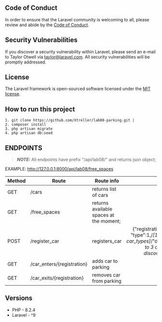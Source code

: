 
## Code of Conduct

In order to ensure that the Laravel community is welcoming to all, please review and abide by the [Code of Conduct](https://laravel.com/docs/contributions#code-of-conduct).

## Security Vulnerabilities

If you discover a security vulnerability within Laravel, please send an e-mail to Taylor Otwell via [taylor@laravel.com](mailto:taylor@laravel.com). All security vulnerabilities will be promptly addressed.

## License

The Laravel framework is open-sourced software licensed under the [MIT license](https://opensource.org/licenses/MIT).

## How to run this project
    1. git clone https://github.com/Xtreller/lab08-parking.git |
    2. composer install
    3. php artisan migrate
    4. php artisan db:seed
## ENDPOINTS

> **_NOTE:_** All endpoints have prefix "/api/lab08/" and returns json object;

EXAMPLE: http://127.0.0.1:8000/api/lab08/free_spaces


| Method  | Route | Route info | Body |
| ------------- | ------------- | ------------- | :-------------: |
| GET  | /cars  |  returns list of cars  ||
| GET  | /free_spaces  |   returns available spaces at the moment; ||
| POST | /register_car  |   registers_car |  {"registration":"R1644KM", "type":1,/*[1 to 3 or add other car_types]*/"discount_card":1,/*[1 to 3 or add other discount_cards]*/}|
| GET  | /car_enters/{registration}  | adds car to parking | |
| GET  | /car_exits/{registration}  | removes car from parking | |


## Versions
- PHP - 8.2.4
- Laravel - ^9

